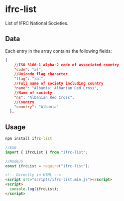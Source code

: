 # ifrc-list

List of IFRC National Societies.

## Data

Each entry in the array contains the following fields:

```json
{
    //ISO 3166-1 alpha-2 code of associated country
    "code": "al",
    //Unicode flag character
    "flag": "🇦🇱",
    //Full name of society including country
    "name": "Albania: Albanian Red Cross",
    //Name of society
    "ns": "Albanian Red Cross",
    //Country
    "country": "Albania"
  },
```

## Usage

```cmd
npm install ifrc-list
```

```js
//ES6
import { ifrcList } from "ifrc-list";
```

```js
//NodeJS
const ifrcList = require("ifrc-list");
```

```html
<!-- Directly in HTML -->
<script src="scripts/ifrc-list.min.js"></script>
<script>
  console.log(ifrcList);
</script>
```
